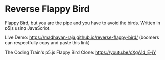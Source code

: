 # Reverse Flappy Bird

Flappy Bird, but you are the pipe and you have to avoid the birds. Written in p5js using JavaScript.
 
Live Demo: https://madhavan-raja.github.io/reverse-flappy-bird/ (boomers can respectfully copy and paste this link)

The Coding Train's p5.js Flappy Bird Clone: https://youtu.be/cXgA1d_E-jY
